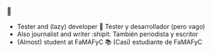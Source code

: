 ### :wave:

* Tester and (lazy) developer :key: Tester y desarrollador (pero vago)
* Also journalist and writer :shipit: También periodista y escritor
* (Almost) student at FaMAFyC :books: (Casi) estudiante de FaMAFyC
